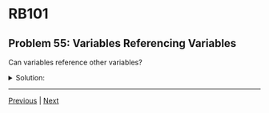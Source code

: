 # RB101
## Problem 55: Variables Referencing Variables

Can variables reference other variables?

<details>
<summary>Solution:</summary>

No, variables cannot reference other variables directly. Variables are names that point to objects in memory. When you assign one variable to another, you're making both variables point to the same object, not making one variable point to the other variable.

Examples:
```ruby
a = 5
b = a  # b points to the same object (5) that a points to, not to variable a itself

a = 10  # a now points to a different object
p a  # => 10
p b  # => 5 (b still points to the original 5)
```

**Visualization:**
```ruby
x = "hello"
y = x

# This creates:
# x --> "hello" <-- y
# NOT: x --> y --> "hello"

x = "goodbye"
# Now:
# x --> "goodbye"
# y --> "hello"
```

**With mutable objects:**
```ruby
arr1 = [1, 2, 3]
arr2 = arr1  # Both point to the same array

arr1 << 4
p arr2  # => [1, 2, 3, 4] (sees the change because it points to the same object)

arr1 = [5, 6, 7]  # arr1 reassigned to new array
p arr2  # => [1, 2, 3, 4] (still points to original array)
```

</details>

---

[Previous](54.md) | [Next](56.md)

